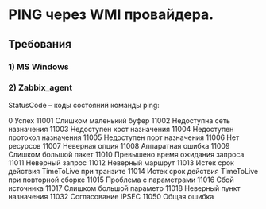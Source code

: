 # PING через WMI провайдера. 
## Требования
### 1) MS Windows
### 2) Zabbix_agent

StatusCode – коды состояний команды ping:

0 Успех
11001 Слишком маленький буфер
11002 Недоступна сеть назначения
11003 Недоступен хост назначения
11004 Недоступен протокол назначения
11005 Недоступен порт назначения
11006 Нет ресурсов 11007
Неверная опция
11008 Аппаратная ошибка
11009 Слишком большой пакет
11010 Превышено время ожидания запроса
11011 Неверный запрос
11012 Неверный маршрут
11013 Истек срок действия TimeToLive при транзите
11014 Истек срок действия TimeToLive при повторной сборке
11015 Проблема с параметрами
11016 Сбой источника
11017 Слишком большой параметр
11018 Неверный пункт назначения
11032 Согласование IPSEC
11050 Общая ошибка
